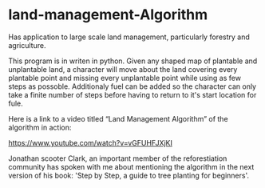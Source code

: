 # land-management-Algorithm
Has application to large scale land management, particularly forestry and agriculture.

<p>
  This program is in writen in python. Given any shaped map of plantable and unplantable land, a character will move about the land covering every plantable point and missing every unplantable point while using as few steps as possoble. Additionaly fuel can be added so the character can only take a finite number of steps before having to return to it's start location for fule.  
  
  Here is a link to a video titled “Land Management Algorithm” of the algorithm in action:

  https://www.youtube.com/watch?v=vGFUHFJXjKI

  Jonathan scooter Clark, an important member of the reforestiation community has spoken with me about mentioning the algorithm in the next version of his book: 'Step by Step, a guide to tree planting for beginners'.

<p>
